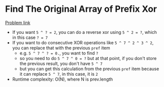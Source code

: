 # Find The Original Array of Prefix Xor

[Problem link](https://leetcode.com/problems/find-the-original-array-of-prefix-xor)

- If you want `5 ^ ? = 2`, you can do a reverse xor using `5 ^ 2 = ?`, which in this case `? = 7`
- If you want to do consecutive XOR operations like `5 ^ 7 ^ 2 ^ 3 ^ 2`, you can replace that with the previous `pref` item
  - e.g. `5 ^ 7 ^ ? = 0.`, you want to find `?`
  - so you need to do `5 ^ 7 ^ 0 = ?` but at that point, if you don't store the previous result, you don't have `5 ^ 7`
  - but you can get this calculation from the previous `pref` item because it can replace `5 ^ 7`, in this case, it is `2`
- Runtime complexity: O(N), where N is prev.length
